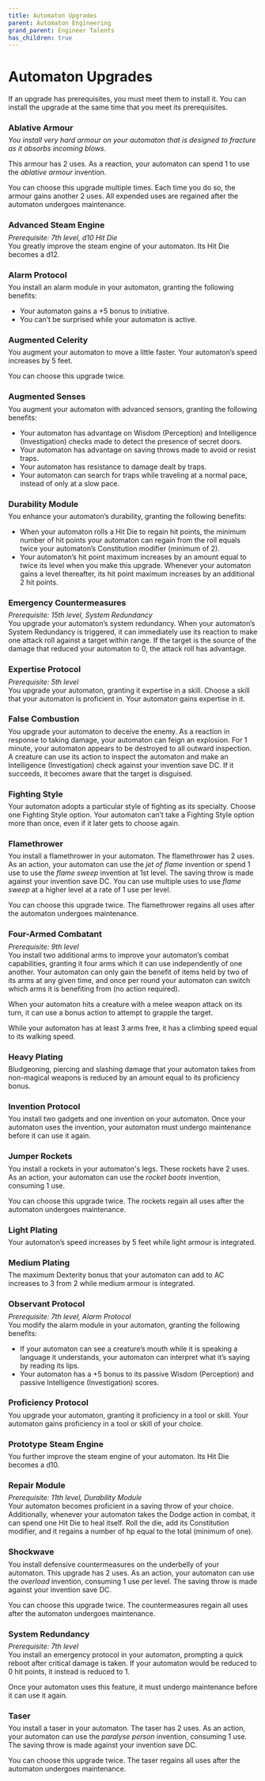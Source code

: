 ```yaml
---
title: Automaton Upgrades
parent: Automaton Engineering
grand_parent: Engineer Talents
has_children: true
---
```


# Automaton Upgrades
If an upgrade has prerequisites, you must meet them to install it. You can install the upgrade at the same time that you meet its prerequisites.

</div>

### Ablative Armour

<div style="margin-top:-10px;"></div>

*You install very hard armour on your automaton that is designed to fracture as it absorbs incoming blows.* 

This armour has 2 uses. As a reaction, your automaton can spend 1 to use the *ablative armour* invention.

You can choose this upgrade multiple times. Each time you do so, the armour gains another 2 uses. All expended uses are regained after the automaton undergoes maintenance.

### Advanced Steam Engine

<div style="margin-top:-10px;"></div>

*Prerequisite: 7th level, d10 Hit Die*<br>
You greatly improve the steam engine of your automaton. Its Hit Die becomes a d12.

### Alarm Protocol

<div style="margin-top:-10px;"></div>

You install an alarm module in your automaton, granting the following benefits:

* Your automaton gains a +5 bonus to initiative.
* You can’t be surprised while your automaton is active.

### Augmented Celerity

<div style="margin-top:-10px;"></div>

You augment your automaton to move a little faster. Your automaton’s speed increases by 5 feet.

You can choose this upgrade twice.

### Augmented Senses

<div style="margin-top:-10px;"></div>

You augment your automaton with advanced sensors, granting the following benefits:

* Your automaton has advantage on Wisdom (Perception) and Intelligence (Investigation) checks made to detect the presence of secret doors.
* Your automaton has advantage on saving throws made to avoid or resist traps.
* Your automaton has resistance to damage dealt by traps.
* Your automaton can search for traps while traveling at a normal pace, instead of only at a slow pace.

### Durability Module

<div style="margin-top:-10px;"></div>

You enhance your automaton’s durability, granting the following benefits:

* When your automaton rolls a Hit Die to regain hit points, the minimum number of hit points your automaton can regain from the roll equals twice your automaton’s Constitution modifier (minimum of 2).
* Your automaton’s hit point maximum increases by an amount equal to twice its level when you make this upgrade. Whenever your automaton gains a level thereafter, its hit point maximum increases by an additional 2 hit points.

### Emergency Countermeasures

<div style="margin-top:-10px;"></div>

*Prerequisite: 15th level, System Redundancy*<br>
You upgrade your automaton’s system redundancy. When your automaton’s System Redundancy is triggered, it can immediately use its reaction to make one attack roll against a target within range. If the target is the source of the damage that reduced your automaton to 0, the attack roll has advantage.

### Expertise Protocol

<div style="margin-top:-10px;"></div>

*Prerequisite: 5th level*<br>
You upgrade your automaton, granting it expertise in a skill. Choose a skill that your automaton is proficient in. Your automaton gains expertise in it.

### False Combustion

<div style="margin-top:-10px;"></div>

You upgrade your automaton to deceive the enemy. As a reaction in response to taking damage, your automaton can feign an explosion. For 1 minute, your automaton appears to be destroyed to all outward inspection. A creature can use its action to inspect the automaton and make an Intelligence (Investigation) check against your invention save DC. If it succeeds, it becomes aware that the target is disguised.

### Fighting Style

<div style="margin-top:-10px;"></div>

Your automaton adopts a particular style of fighting as its specialty. Choose one Fighting Style option. Your automaton can’t take a Fighting Style option more than once, even if it later gets to choose again.

### Flamethrower

<div style="margin-top:-10px;"></div>

You install a flamethrower in your automaton. The flamethrower has 2 uses. As an action, your automaton can use the *jet of flame* invention or spend 1 use to use the *flame sweep* invention at 1st level. The saving throw is made against your invention save DC. You can use multiple uses to use *flame sweep* at a higher level at a rate of 1 use per level.

You can choose this upgrade twice. The flamethrower regains all uses after the automaton undergoes maintenance.

### Four-Armed Combatant

<div style="margin-top:-10px;"></div>

*Prerequisite: 9th level*<br>
You install two additional arms to improve your automaton’s combat capabilities, granting it four arms which it can use independently of one another. Your automaton can only gain the benefit of items held by two of its arms at any given time, and once per round your automaton can switch which arms it is benefiting from (no action required).

When your automaton hits a creature with a melee weapon attack on its turn, it can use a bonus action to attempt to grapple the target.

While your automaton has at least 3 arms free, it has a climbing speed equal to its walking speed.

### Heavy Plating

<div style="margin-top:-10px;"></div>

Bludgeoning, piercing and slashing damage that your automaton takes from non-magical weapons is reduced by an amount equal to its proficiency bonus.

### Invention Protocol

<div style="margin-top:-10px;"></div>

You install two gadgets and one invention on your automaton. Once your automaton uses the invention, your automaton must undergo maintenance before it can use it again.

### Jumper Rockets

<div style="margin-top:-10px;"></div>

You install a rockets in your automaton's legs. These rockets have 2 uses. As an action, your automaton can use the *rocket boots* invention, consuming 1 use.

You can choose this upgrade twice. The rockets regain all uses after the automaton undergoes maintenance.

### Light Plating

<div style="margin-top:-10px;"></div>

Your automaton’s speed increases by 5 feet while light armour is integrated.

### Medium Plating

<div style="margin-top:-10px;"></div>

The maximum Dexterity bonus that your automaton can add to AC increases to 3 from 2 while medium armour is integrated.

### Observant Protocol

<div style="margin-top:-10px;"></div>

*Prerequisite: 7th level, Alarm Protocol*<br>
You modify the alarm module in your automaton, granting the following benefits:

* If your automaton can see a creature’s mouth while it is speaking a language it understands, your automaton can interpret what it’s saying by reading its lips.
* Your automaton has a +5 bonus to its passive Wisdom (Perception) and passive Intelligence (Investigation) scores.

### Proficiency Protocol

<div style="margin-top:-10px;"></div>

You upgrade your automaton, granting it proficiency in a tool or skill. Your automaton gains proficiency in a tool or skill of your choice.

### Prototype Steam Engine

<div style="margin-top:-10px;"></div>

You further improve the steam engine of your automaton. Its Hit Die becomes a d10.

### Repair Module

<div style="margin-top:-10px;"></div>

*Prerequisite: 11th level, Durability Module*<br>
Your automaton becomes proficient in a saving throw of your choice. Additionally, whenever your automaton takes the Dodge action in combat, it can spend one Hit Die to heal itself. Roll the die, add its Constitution modifier, and it regains a number of hp equal to the total (minimum of one).

### Shockwave

<div style="margin-top:-10px;"></div>

You install defensive countermeasures on the underbelly of your automaton. This upgrade has 2 uses. As an action, your automaton can use the *overload* invention, consuming 1 use per level. The saving throw is made against your invention save DC.

You can choose this upgrade twice. The countermeasures regain all uses after the automaton undergoes maintenance.

### System Redundancy

<div style="margin-top:-10px;"></div>

*Prerequisite: 7th level*<br>
You install an emergency protocol in your automaton, prompting a quick reboot after critical damage is taken. If your automaton would be reduced to 0 hit points, it instead is reduced to 1.

Once your automaton uses this feature, it must undergo maintenance before it can use it again.

### Taser

<div style="margin-top:-10px;"></div>

You install a taser in your automaton. The taser has 2 uses. As an action, your automaton can use the *paralyse person* invention, consuming 1 use. The saving throw is made against your invention save DC.

You can choose this upgrade twice. The taser regains all uses after the automaton undergoes maintenance.
